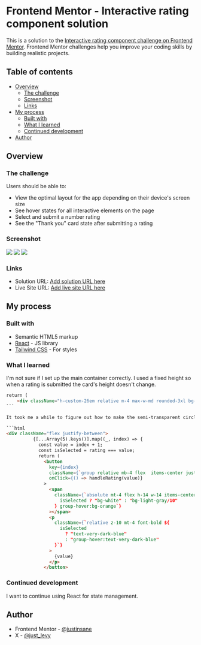 # Frontend Mentor - Interactive rating component solution

This is a solution to the [Interactive rating component challenge on Frontend Mentor](https://www.frontendmentor.io/challenges/interactive-rating-component-koxpeBUmI). Frontend Mentor challenges help you improve your coding skills by building realistic projects.

## Table of contents

- [Overview](#overview)
  - [The challenge](#the-challenge)
  - [Screenshot](#screenshot)
  - [Links](#links)
- [My process](#my-process)
  - [Built with](#built-with)
  - [What I learned](#what-i-learned)
  - [Continued development](#continued-development)
- [Author](#author)

## Overview

### The challenge

Users should be able to:

- View the optimal layout for the app depending on their device's screen size
- See hover states for all interactive elements on the page
- Select and submit a number rating
- See the "Thank you" card state after submitting a rating

### Screenshot

![](./ss1.jpg)
![](./ss2.jpg)
![](./ss3.jpg)

### Links

- Solution URL: [Add solution URL here](https://your-solution-url.com)
- Live Site URL: [Add live site URL here](https://your-live-site-url.com)

## My process

### Built with

- Semantic HTML5 markup
- [React](https://reactjs.org/) - JS library
- [Tailwind CSS](https://tailwindcss.com/) - For styles

### What I learned

I'm not sure if I set up the main container correctly. I used a fixed height so when a rating is submitted the card's height doesn't change.

````html
return (
    <div className="h-custom-26em relative m-4 max-w-md rounded-3xl bg-dark-blue p-8 text-white">
```

It took me a while to figure out how to make the semi-transparent circle work. I used relative and absolute positioning to achieve this. Next time I will try to use a different approach to make it work.

```html
<div className="flex justify-between">
          {[...Array(5).keys()].map((_, index) => {
            const value = index + 1;
            const isSelected = rating === value;
            return (
              <button
                key={index}
                className={`group relative mb-4 flex  items-center justify-center text-light-gray/80 `}
                onClick={() => handleRating(value)}
              >
                <span
                  className={`absolute mt-4 flex h-14 w-14 items-center justify-center rounded-full ${
                    isSelected ? "bg-white" : "bg-light-gray/10"
                  } group-hover:bg-orange`}
                ></span>
                <p
                  className={`relative z-10 mt-4 font-bold ${
                    isSelected
                      ? "text-very-dark-blue"
                      : "group-hover:text-very-dark-blue"
                  }`}
                >
                  {value}
                </p>
              </button>
````

### Continued development

I want to continue using React for state management.

## Author

- Frontend Mentor - [@justinsane](https://www.frontendmentor.io/profile/justinsane)
- X - [@just_levy](https://www.x.com/just_levy)
